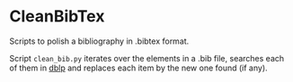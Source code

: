 # CleanBibTex

Scripts to polish a bibliography in .bibtex format.

Script `clean_bib.py` iterates over the elements in a .bib file, searches each of them in [dblp](https://dblp.uni-trier.de/) and replaces each item by the new one found (if any).
